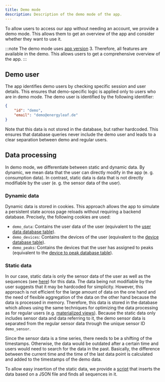 ```yaml
---
title: Demo mode
description: Description of the demo mode of the app.
---
```


To allow users to access our app without needing an account, we provide a demo mode. This allows them to get an overview of the app and consider whether they want to use it.

:::note
The demo mode uses [app version](/web/app-versions/) 3. Therefore, all features are available in the demo. This allows users to get a comprehensive overview of the app.
:::

## Demo user

The app identifies demo users by checking specific session and user details. This ensures that demo-specific logic is applied only to users who are in demo mode. The demo user is identified by the following identifier:

```json
{
    "id": "demo",
    "email": "demo@energyleaf.de"
}
```

Note that this data is not stored in the database, but rather hardcoded. This ensures that database queries never include the demo user and leads to a clear separation between demo and regular users.

## Data processing

In demo mode, we differentiate between static and dynamic data. By dynamic, we mean data that the user can directly modify in the app (e. g. consumption data). In contrast, static data is data that is not directly modifiable by the user (e. g. the sensor data of the user).

### Dynamic data

Dynamic data is stored in cookies. This approach allows the app to simulate a persistent state across page reloads without requiring a backend database. Precisely, the following cookies are used:

- `demo_data`: Contains the user data of the user (equivalent to the [user data database table](/general/database/#user-data-table)).
- `demo_devices`: Contains the devices of the user (equivalent to the [device database table](/general/database/#device-table)).
- `demo_peaks`: Contains the devices that the user has assigned to peaks (equivalent to the [device to peak database table](/general/database/#device-to-peak-table)).

### Static data

In our case, static data is only the sensor data of the user as well as the sequences (see [here](/web/sequences)) for this data. The data being not modifiable by the user suggests that it may be hardcoded for simplicity. However, this approach is not efficient for the large amount of data on the one hand and the need of flexible aggregation of the data on the other hand because the data is processed in memory. Therefore, this data is stored in the database which allows using the same techniques for optimizing the data processing as for regular users (e.g. [materialized views](/general/database#performance-of-timeseries-data)). Because the static data only includes sensor data and data referring to it, the demo sensor data is separated from the regular sensor data through the unique sensor ID `demo_sensor`.

Since the sensor data is a time series, there needs to be a shifting of the timestamps. Otherwise, the data would be outdated after a certain time and users would need to search for the data in the past. Basically, the difference between the current time and the time of the last data point is calculated and added to the timestamps of the demo data.

To allow easy insertion of the static data, we provide a [script](/general/scripts#4-addDemoData) that inserts the data based on a JSON file and finds all sequences in it.